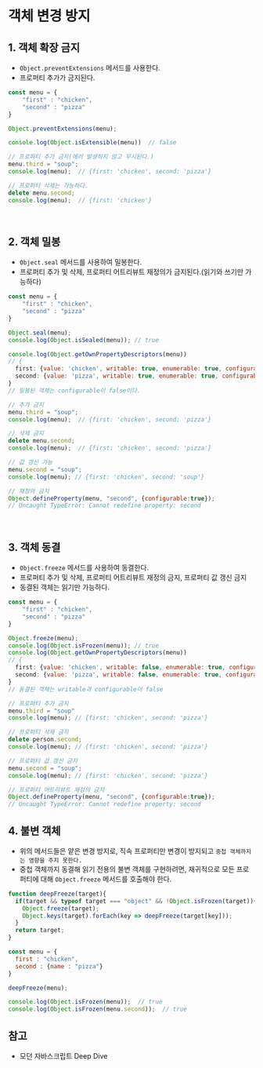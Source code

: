 # 객체 변경 방지

## 1. 객체 확장 금지
- ```Object.preventExtensions``` 메서드를 사용한다.
- 프로퍼티 추가가 금지된다.

```javascript
const menu = {
    "first" : "chicken",
    "second" : "pizza"
}

Object.preventExtensions(menu);

console.log(Object.isExtensible(menu))  // false

// 프로퍼티 추가 금지(에러 발생하지 않고 무시된다.)
menu.third = "soup"; 
console.log(menu);  // {first: 'chicken', second: 'pizza'}

// 프로퍼티 삭제는 가능하다.
delete menu.second;
console.log(menu);  // {first: 'chicken'}
```
<br/>

## 2. 객체 밀봉
- ```Object.seal``` 메서드를 사용하여 밀봉한다.
- 프로퍼티 추가 및 삭제, 프로퍼티 어트리뷰트 재정의가 금지된다.(읽기와 쓰기만 가능하다)

```javascript
const menu = {
    "first" : "chicken",
    "second" : "pizza"
}

Object.seal(menu);
console.log(Object.isSealed(menu)); // true

console.log(Object.getOwnPropertyDescriptors(menu))
// {
  first: {value: 'chicken', writable: true, enumerable: true, configurable: false}
  second: {value: 'pizza', writable: true, enumerable: true, configurable: false}
}
// 밀봉된 객체는 configurable이 false이다.

// 추가 금지
menu.third = "soup";
console.log(menu);  // {first: 'chicken', second: 'pizza'}

// 삭제 금지
delete menu.second;
console.log(menu);  // {first: 'chicken', second: 'pizza'}

// 값 갱신 가능
menu.second = "soup";
console.log(menu); // {first: 'chicken', second: 'soup'}

// 재정의 금지
Object.defineProperty(menu, "second", {configurable:true});
// Uncaught TypeError: Cannot redefine property: second
```
<br/>

## 3. 객체 동결
- ```Object.freeze``` 메서드를 사용하여 동결한다.
- 프로퍼티 추가 및 삭제, 프로퍼티 어트리뷰트 재정의 금지, 프로퍼티 값 갱신 금지
- 동결된 객체는 읽기만 가능하다.

```javascript
const menu = {
    "first" : "chicken",
    "second" : "pizza"
}

Object.freeze(menu);
console.log(Object.isFrozen(menu)); // true
console.log(Object.getOwnPropertyDescriptors(menu))
// {
  first: {value: 'chicken', writable: false, enumerable: true, configurable: false}
  second: {value: 'pizza', writable: false, enumerable: true, configurable: false}
}
// 동결된 객체는 writable과 configurable이 false

// 프로퍼티 추가 금지
menu.third = "soup"
console.log(menu); // {first: 'chicken', second: 'pizza'}

// 프로퍼티 삭제 금지
delete person.second;
console.log(menu); // {first: 'chicken', second: 'pizza'}

// 프로퍼티 값 갱신 금지
menu.second = "soup";
console.log(menu); // {first: 'chicken', second: 'pizza'}

// 프로퍼티 어트리뷰트 재정의 금지
Object.defineProperty(menu, "second", {configurable:true});
// Uncaught TypeError: Cannot redefine property: second
```

## 4. 불변 객체
- 위의 메서드들은 얕은 변경 방지로, 직속 프로퍼티만 변경이 방지되고 ```중첩 객체까지는 영향을 주지 못한다.```
- 중첩 객체까지 동결해 읽기 전용의 불변 객체를 구현하려면, 재귀적으로 모든 프로퍼티에 대해 ```Object.freeze``` 메서드를 호출해야 한다.

```javascript
function deepFreeze(target){
  if(target && typeof target === "object" && !Object.isFrozen(target)){
    Object.freeze(target);
    Object.keys(target).forEach(key => deepFreeze(target[key]));
  }
  return target;
}

const menu = {
  first : "chicken",
  second : {name : "pizza"}
}

deepFreeze(menu);

console.log(Object.isFrozen(menu));  // true
console.log(Object.isFrozen(menu.second));  // true
```

## 참고
- 모던 자바스크립트 Deep Dive

